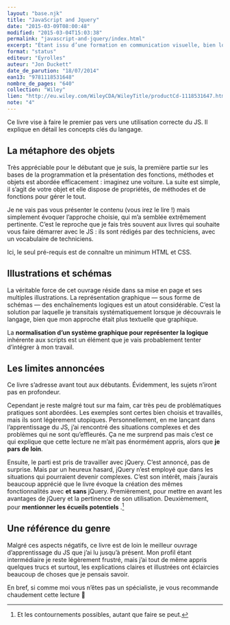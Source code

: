 ```yaml
---
layout: "base.njk"
title: "JavaScript and Jquery"
date: "2015-03-09T08:00:48"
modified: "2015-03-04T15:03:38"
permalink: "javascript-and-jquery/index.html"
excerpt: "Étant issu d’une formation en communication visuelle, bien loin des notions basiques du développement telles que l’algorithmie, l’apprentissage du Javascript ou du PHP et des règles de développement n’est pas une mince affaire. Je saisis mieux les concepts avec des schémas. Ça tombe bien, ce livre en regorge et ils sont de très bonne facture. [Lire la suite de «&nbsp;JavaScript and Jquery&nbsp;» →](https://www.ffoodd.fr/javascript-and-jquery/)"
format: "status"
editeur: "Eyrolles"
auteur: "Jon Duckett"
date_de_parution: "18/07/2014"
ean13: "9781118531648"
nombre_de_pages: "640"
collection: "Wiley"
lien: "http://eu.wiley.com/WileyCDA/WileyTitle/productCd-1118531647.html"
note: "4"
---
```

Ce livre vise à faire le premier pas vers une utilisation correcte du JS. Il explique en détail les concepts clés du langage.

## La métaphore des objets

Très appréciable pour le débutant que je suis, la première partie sur les bases de la programmation et la présentation des fonctions, méthodes et objets est abordée efficacement&nbsp;: imaginez une voiture. La suite est simple, il s’agit de votre objet et elle dispose de propriétés, de méthodes et de fonctions pour gérer le tout.

Je ne vais pas vous présenter le contenu (vous irez le lire&nbsp;!) mais simplement évoquer l’approche choisie, qui m’a semblée extrêmement pertinente. C’est le reproche que je fais très souvent aux livres qui souhaite vous faire démarrer avec le JS&nbsp;: ils sont rédigés par des techniciens, avec un vocabulaire de techniciens.

Ici, le seul pré-requis est de connaître un minimum HTML et CSS.

## Illustrations et schémas

La véritable force de cet ouvrage réside dans sa mise en page et ses multiples illustrations. La représentation graphique —&nbsp;sous forme de schémas&nbsp;— des enchaînements logiques est un atout considérable. C’est la solution par laquelle je transitais systématiquement lorsque je découvrais le langage, bien que mon approche était plus textuelle que graphique.

La **normalisation d’un système graphique pour représenter la logique** inhérente aux scripts est un élément que je vais probablement tenter d’intégrer à mon travail.

## Les limites annoncées

Ce livre s’adresse avant tout aux débutants. Évidemment, les sujets n’iront pas en profondeur.

Cependant je reste malgré tout sur ma faim, car très peu de problématiques pratiques sont abordées. Les exemples sont certes bien choisis et travaillés, mais ils sont légèrement utopiques. Personnellement, en me lançant dans l’apprentissage du JS, j’ai rencontré des situations complexes et des problèmes qui ne sont qu’effleurés. Ça ne me surprend pas mais c’est ce qui explique que cette lecture ne m’ait pas énormément appris, alors que **je pars de loin**.

Ensuite, le parti est pris de travailler avec jQuery. C’est annoncé, pas de surprise. Mais par un heureux hasard, jQuery n’est employé que dans les situations qui pourraient devenir complexes. C’est son intérêt, mais j’aurais beaucoup apprécié que le livre évoque la création des mêmes fonctionnalités avec **et sans** jQuery. Premièrement, pour mettre en avant les avantages de jQuery et la pertinence de son utilisation. Deuxièmement, pour **mentionner les écueils potentiels** .[^1]

[^1]: Et les contournements possibles, autant que faire se peut.



## Une référence du genre

Malgré ces aspects négatifs, ce livre est de loin le meilleur ouvrage d’apprentissage du JS que j’ai lu jusqu’à présent. Mon profil étant intermédiaire je reste légèrement frustré, mais j’ai tout de même appris quelques trucs et surtout, les explications claires et illustrées ont éclaircies beaucoup de choses que je pensais savoir.

En bref, si comme moi vous n’êtes pas un spécialiste, je vous recommande chaudement cette lecture 🙂